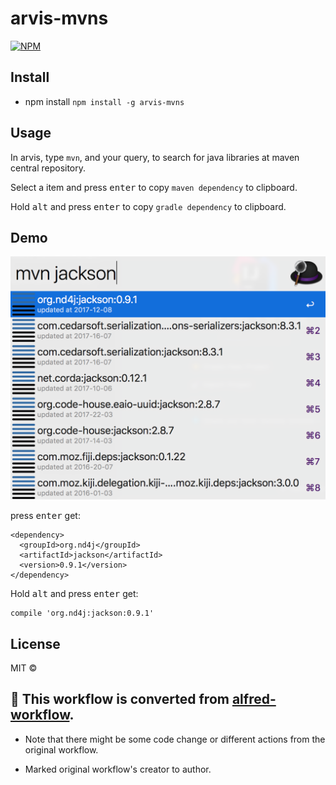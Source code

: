 # arvis-mvns
[![NPM](https://nodei.co/npm/arvis-mvns.png)](https://nodei.co/npm/arvis-mvns/)

## Install

- npm install `npm install -g arvis-mvns`

## Usage

In arvis, type `mvn`, and your query, to search for java libraries at maven central repository.

Select a item and press <kbd>enter</kbd> to copy `maven dependency` to clipboard.<br>

Hold <kbd>alt</kbd> and press <kbd>enter</kbd> to copy `gradle dependency` to clipboard.<br>

## Demo

![mvn.png](mvn.png)

press <kbd>enter</kbd> get:

```
<dependency>
  <groupId>org.nd4j</groupId>
  <artifactId>jackson</artifactId>
  <version>0.9.1</version>
</dependency>
```
Hold <kbd>alt</kbd> and press <kbd>enter</kbd> get:

```
compile 'org.nd4j:jackson:0.9.1'
```


## License

MIT © 

## 🔗 This workflow is converted from [alfred-workflow](https://github.com/xfslove/alfred-mvns).

* Note that there might be some code change or different actions from the original workflow.

* Marked original workflow's creator to author.
